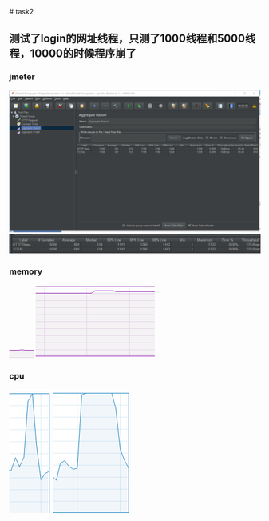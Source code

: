 ﻿﻿﻿#  task2
##  测试了login的网址线程，只测了1000线程和5000线程，10000的时候程序崩了
### jmeter
![](jmeter1000.jpg)
![](jmeter5000.jpg)
### memory
![](m1000.jpg)
![](m5000.jpg)
### cpu
![](cpu1000.jpg)
![](cpu5000.jpg)




